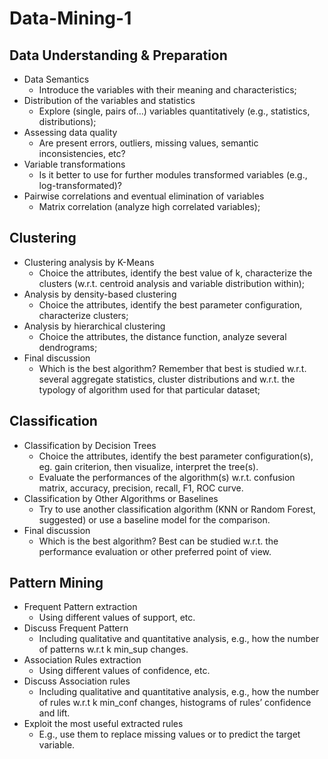 # Data-Mining-1

## Data Understanding & Preparation
-	Data Semantics
    -	Introduce the variables with their meaning and characteristics;
-	Distribution of the variables and statistics
    -	Explore (single, pairs of…) variables quantitatively (e.g., statistics, distributions);
-	Assessing data quality
    -	Are present errors, outliers, missing values, semantic inconsistencies, etc?
-	Variable transformations
    -	Is it better to use for further modules transformed variables (e.g., log-transformated)?
-	Pairwise correlations and eventual elimination of variables
    -	Matrix correlation (analyze high correlated variables);

## Clustering
-	Clustering analysis by K-Means
    -	Choice the attributes, identify the best value of k, characterize the clusters (w.r.t. centroid analysis and variable distribution within);
-	Analysis by density-based clustering
    -	Choice the attributes, identify the best parameter configuration, characterize clusters;
-	Analysis by hierarchical clustering
    -	Choice the attributes, the distance function, analyze several dendrograms;
-	Final discussion
    -	Which is the best algorithm? Remember that best is studied w.r.t. several aggregate statistics, cluster distributions and w.r.t. the typology of algorithm used for that particular dataset;

## Classification
-	Classification by Decision Trees
    -	Choice the attributes, identify the best parameter configuration(s), eg. gain criterion, then visualize, interpret the tree(s).
    -	Evaluate the performances of the algorithm(s) w.r.t. confusion matrix, accuracy, precision, recall, F1, ROC curve.
-	Classification by Other Algorithms or Baselines
    -	Try to use another classification algorithm (KNN or Random Forest, suggested) or use a baseline model for the comparison.
-	Final discussion
    -	Which is the best algorithm? Best can be studied w.r.t. the performance evaluation or other preferred point of view.

## Pattern Mining
-	Frequent Pattern extraction
    -	Using different values of support, etc.
-	Discuss Frequent Pattern
    -	Including qualitative and quantitative analysis, e.g., how the number of patterns w.r.t k min_sup changes.
-	Association Rules extraction
    -	Using different values of confidence, etc.
-	Discuss Association rules
    -	Including qualitative and quantitative analysis, e.g., how the number of rules w.r.t k min_conf changes, histograms of rules’ confidence and lift.
-	Exploit the most useful extracted rules
    -	E.g., use them to replace missing values or to predict the target variable.
